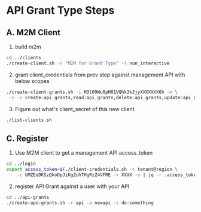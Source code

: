 API Grant Type Steps
====================

A. M2M Client
-------------
1. build m2m 
```bash
cd ../clients
./create-client.sh -n "M2M for Grant Type" -t non_interactive
```

2. grant client_credentials from prev step against management API with below scopes 
```bash
./create-client-grants.sh -i H3l69Wu0pH81VQhk3kJjyXXXXXXX6h -m \
 -s -s create:api_grants,read:api_grants,delete:api_grants,update:api_grants
```

3. Figure out what's client_secret of this new client
```bash
./list-clients.sh 
```

C. Register
-----------
1. Use M2M client to get a management API access_token

```bash
cd ../login
export access_token=$(./client-credentials.sh -t tenant@region \
    -c bMZEeDKSzQkoDpJiKgZuhTHgRzZ4VFRE -x XXXX -m | jq -r .access_token)
```

2. register API Grant against a user with your API
```bash
cd ../api-grants
./create-api-grants.sh -r api -a newapi -s do:something
```

